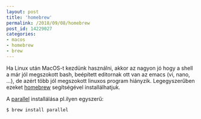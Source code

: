 ```yaml
---
layout: post
title: 'homebrew'
permalink: /2018/09/08/homebrew
post_id: 14229027
categories: 
- macos
- homebrew
- brew
---
```


Ha Linux után MacOS-t kezdünk használni, akkor az nagyon jó hogy a shell a már jól megszokott bash, beépített editornak ott van az emacs (vi, nano, ...), de azért több jól megszokott linuxos program hiányzik. Legegyszerűben ezeket 
[homebrew](https://brew.sh/) segítségével installálhatjuk.

A 
[parallel](/2012/05/03/gnu_parallel) installálása pl.ilyen egyszerű:

```
$ brew install parallel
```